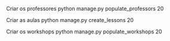 Criar os professores
python manage.py populate_professors 20

Criar as aulas
python manage.py create_lessons 20

Criar os workshops
python manage.py populate_workshops 20
